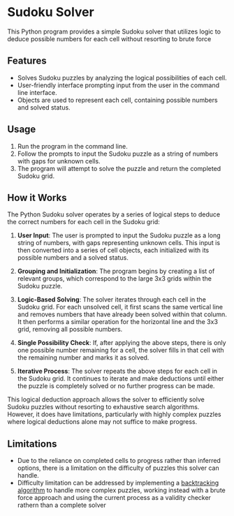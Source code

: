 # Sudoku Solver

This Python program provides a simple Sudoku solver that utilizes logic to deduce possible numbers for each cell without resorting to brute force

## Features

- Solves Sudoku puzzles by analyzing the logical possibilities of each cell.
- User-friendly interface prompting input from the user in the command line interface.
- Objects are used to represent each cell, containing possible numbers and solved status.

## Usage

1. Run the program in the command line.
2. Follow the prompts to input the Sudoku puzzle as a string of numbers with gaps for unknown cells.
3. The program will attempt to solve the puzzle and return the completed Sudoku grid.

## How it Works

The Python Sudoku solver operates by a series of logical steps to deduce the correct numbers for each cell in the Sudoku grid:

1. **User Input**: The user is prompted to input the Sudoku puzzle as a long string of numbers, with gaps representing unknown cells. This input is then converted into a series of cell objects, each initialized with its possible numbers and a solved status.

2. **Grouping and Initialization**: The program begins by creating a list of relevant groups, which correspond to the large 3x3 grids within the Sudoku puzzle.

3. **Logic-Based Solving**: The solver iterates through each cell in the Sudoku grid. For each unsolved cell, it first scans the same vertical line and removes numbers that have already been solved within that column. It then performs a similar operation for the horizontal line and the 3x3 grid, removing all possible numbers.

4. **Single Possibility Check**: If, after applying the above steps, there is only one possible number remaining for a cell, the solver fills in that cell with the remaining number and marks it as solved.

5. **Iterative Process**: The solver repeats the above steps for each cell in the Sudoku grid. It continues to iterate and make deductions until either the puzzle is completely solved or no further progress can be made.

This logical deduction approach allows the solver to efficiently solve Sudoku puzzles without resorting to exhaustive search algorithms. However, it does have limitations, particularly with highly complex puzzles where logical deductions alone may not suffice to make progress.

## Limitations

- Due to the reliance on completed cells to progress rather than inferred options, there is a limitation on the difficulty of puzzles this solver can handle.
- Difficulty limitation can be addressed by implementing a [backtracking algorithm](https://en.wikipedia.org/wiki/Backtracking) to handle more complex puzzles, working instead with a brute force approach and using the current process as a validity checker rathern than a complete solver



